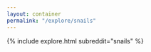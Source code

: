 ```yaml
---
layout: container
permalink: "/explore/snails"
---
```


<link rel="stylesheet" type="text/css" href="/static/css/explore.css">
{% include explore.html subreddit="snails" %}
